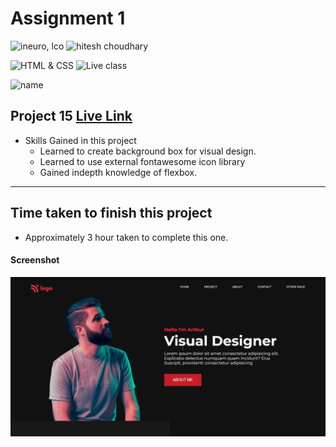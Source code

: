 # Assignment 1

![ineuro, lco](https://img.shields.io/badge/iNeuron-LCO-green)
![hitesh choudhary](https://img.shields.io/badge/Hitesh--Choudhary-Full--stack--JS--bootcamp-red)

![HTML & CSS](https://img.shields.io/badge/HTML-CSS-orange)
![Live class](https://img.shields.io/badge/LIVE--CLASS-PROJECT--15-lightgrey)

![name](https://img.shields.io/badge/Pradip-Kafle)

## Project 15 [Live Link](https://live-proj-15.netlify.app)

- Skills Gained in this project
  - Learned to create background box for visual design.
  - Learned to use external fontawesome icon library
  - Gained indepth knowledge of flexbox.

---

## Time taken to finish this project

- Approximately 3 hour taken to complete this one.

#### Screenshot

![Desktop](./screenshots/project-15.png)
